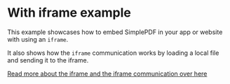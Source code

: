 # With iframe example

This example showcases how to embed SimplePDF in your app or website with using an `iframe`.

It also shows how the `iframe` communication works by loading a local file and sending it to the iframe.

[Read more about the iframe and the iframe communication over here](../../documentation/IFRAME.md)
